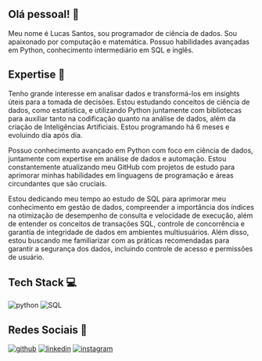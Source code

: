 ## Olá pessoal! 👋
Meu nome é Lucas Santos, sou programador de ciência de dados. Sou apaixonado por computação e matemática. Possuo habilidades avançadas em Python, conhecimento intermediário em SQL e inglês.

## Expertise 🚀
Tenho grande interesse em analisar dados e transformá-los em insights úteis para a tomada de decisões. Estou estudando conceitos de ciência de dados, como estatística, e utilizando Python juntamente com bibliotecas para auxiliar tanto na codificação quanto na análise de dados, além da criação de Inteligências Artificiais. Estou programando há 6 meses e evoluindo dia após dia.

Possuo conhecimento avançado em Python com foco em ciência de dados, juntamente com expertise em análise de dados e automação. Estou constantemente atualizando meu GitHub com projetos de estudo para aprimorar minhas habilidades em linguagens de programação e áreas circundantes que são cruciais.

Estou dedicando meu tempo ao estudo de SQL para aprimorar meu conhecimento em gestão de dados, compreender a importância dos índices na otimização de desempenho de consulta e velocidade de execução, além de entender os conceitos de transações SQL, controle de concorrência e garantia de integridade de dados em ambientes multiusuários. Além disso, estou buscando me familiarizar com as práticas recomendadas para garantir a segurança dos dados, incluindo controle de acesso e permissões de usuário.

## Tech Stack 💻
![python](https://img.shields.io/badge/python-1DA1F2?style=for-the-badge&logo=python&logoColor=&color=2c2c2c)
![SQL](https://img.shields.io/badge/SQL-FFA500?style=for-the-badge&logo=sql&logoColor=white)

## Redes Sociais 📱
[![github](https://img.shields.io/badge/github-000?style=for-the-badge&logo=github&logoColor=white)](https://github.com/LucasSantos875478)
[![linkedin](https://img.shields.io/badge/linkedin-0A66C2?style=for-the-badge&logo=linkedin&logoColor=white)](https://www.linkedin.com/in/lucas-santos-454584285/)
[![instagram](https://img.shields.io/badge/instagram-1DA1F2?style=for-the-badge&logo=instagram&logoColor=)](https://www.instagram.com/lucassantos875478/)
<!--
**LucasSantos875478/LucasSantos875478** is a ✨ _special_ ✨ repository because its `README.md` (this file) appears on your GitHub profile.

Here are some ideas to get you started:

- 🔭 I’m currently working on ...
- 🌱 I’m currently learning ...
- 👯 I’m looking to collaborate on ...
- 🤔 I’m looking for help with ...
- 💬 Ask me about ...
- 📫 How to reach me: ...
- 😄 Pronouns: ...
- ⚡ Fun fact: ...
-->
